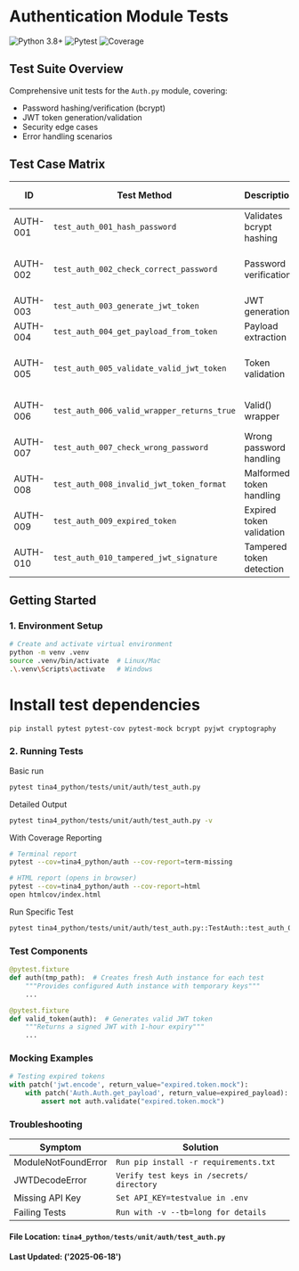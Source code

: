 #  Authentication Module Tests

![Python 3.8+](https://img.shields.io/badge/python-3.8%2B-blue)
![Pytest](https://img.shields.io/badge/pytest-passing-brightgreen)
![Coverage](https://img.shields.io/badge/coverage-100%25-success)

##  Test Suite Overview
Comprehensive unit tests for the `Auth.py` module, covering:

- Password hashing/verification (bcrypt)
- JWT token generation/validation
- Security edge cases
- Error handling scenarios

##  Test Case Matrix

| ID       | Test Method                          | Description                      | Key Assertions                     |
|----------|--------------------------------------|----------------------------------|------------------------------------|
| AUTH-001 | `test_auth_001_hash_password`        | Validates bcrypt hashing         | Correct hash format                |
| AUTH-002 | `test_auth_002_check_correct_password` | Password verification           | Returns True for correct passwords |
| AUTH-003 | `test_auth_003_generate_jwt_token`   | JWT generation                  | Valid token structure              |
| AUTH-004 | `test_auth_004_get_payload_from_token` | Payload extraction             | Data integrity                     |
| AUTH-005 | `test_auth_005_validate_valid_jwt_token` | Token validation              | Returns True for valid tokens      |
| AUTH-006 | `test_auth_006_valid_wrapper_returns_true` | Valid() wrapper            | Consistent with validate()         |
| AUTH-007 | `test_auth_007_check_wrong_password` | Wrong password handling         | Returns False                      |
| AUTH-008 | `test_auth_008_invalid_jwt_token_format` | Malformed token handling    | Proper exception raising           |
| AUTH-009 | `test_auth_009_expired_token`        | Expired token validation        | Returns False                      |
| AUTH-010 | `test_auth_010_tampered_jwt_signature` | Tampered token detection     | Returns False                      |

##  Getting Started

### 1. Environment Setup
```bash
# Create and activate virtual environment
python -m venv .venv
source .venv/bin/activate  # Linux/Mac
.\.venv\Scripts\activate   # Windows
```

# Install test dependencies

```bash
pip install pytest pytest-cov pytest-mock bcrypt pyjwt cryptography
```

### 2. Running Tests
Basic run

```bash
pytest tina4_python/tests/unit/auth/test_auth.py
```
Detailed Output

```bash
pytest tina4_python/tests/unit/auth/test_auth.py -v
```
With Coverage Reporting

```bash
# Terminal report
pytest --cov=tina4_python/auth --cov-report=term-missing
```

```bash
# HTML report (opens in browser)
pytest --cov=tina4_python/auth --cov-report=html
open htmlcov/index.html
```
Run Specific Test
```bash
pytest tina4_python/tests/unit/auth/test_auth.py::TestAuth::test_auth_001_hash_password -v
```

### Test Components

```python
@pytest.fixture
def auth(tmp_path):  # Creates fresh Auth instance for each test
    """Provides configured Auth instance with temporary keys"""
    ...

@pytest.fixture 
def valid_token(auth):  # Generates valid JWT token
    """Returns a signed JWT with 1-hour expiry"""
    ...
```

### Mocking Examples

```python
# Testing expired tokens
with patch('jwt.encode', return_value="expired.token.mock"):
    with patch('Auth.Auth.get_payload', return_value=expired_payload):
        assert not auth.validate("expired.token.mock")
```

### Troubleshooting

| Symptom      | Solution                         |
|-------|--------------------------|
| ModuleNotFoundError	 | `Run pip install -r requirements.txt` | 
| JWTDecodeError | `Verify test keys in /secrets/ directory` | 
| Missing API Key| `Set API_KEY=testvalue in .env` | 
| Failing Tests | `Run with -v --tb=long for details` |

#### File Location: `tina4_python/tests/unit/auth/test_auth.py`

#### Last Updated: ('2025-06-18')